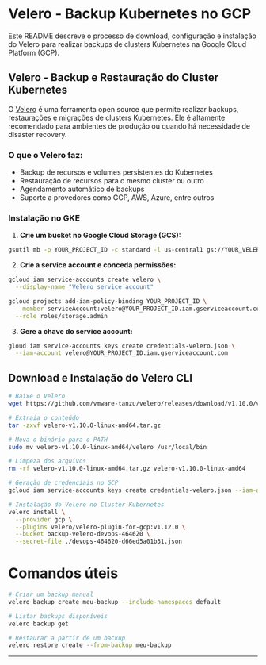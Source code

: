# Velero - Backup Kubernetes no GCP

Este README descreve o processo de download, configuração e instalação do Velero para realizar backups de clusters Kubernetes na Google Cloud Platform (GCP).

## Velero - Backup e Restauração do Cluster Kubernetes

O [Velero](https://velero.io) é uma ferramenta open source que permite realizar backups, restaurações e migrações de clusters Kubernetes. Ele é altamente recomendado para ambientes de produção ou quando há necessidade de disaster recovery.

### O que o Velero faz:

- Backup de recursos e volumes persistentes do Kubernetes
- Restauração de recursos para o mesmo cluster ou outro
- Agendamento automático de backups
- Suporte a provedores como GCP, AWS, Azure, entre outros

### Instalação no GKE

1. **Crie um bucket no Google Cloud Storage (GCS):**

```bash
gsutil mb -p YOUR_PROJECT_ID -c standard -l us-central1 gs://YOUR_VELERO_BUCKET/
```

2. **Crie a service account e conceda permissões:**

```bash
gcloud iam service-accounts create velero \
  --display-name "Velero service account"

gcloud projects add-iam-policy-binding YOUR_PROJECT_ID \
  --member serviceAccount:velero@YOUR_PROJECT_ID.iam.gserviceaccount.com \
  --role roles/storage.admin
```

3. **Gere a chave do service account:**

```bash
gloud iam service-accounts keys create credentials-velero.json \
  --iam-account velero@YOUR_PROJECT_ID.iam.gserviceaccount.com
```

## Download e Instalação do Velero CLI

```bash
# Baixe o Velero
wget https://github.com/vmware-tanzu/velero/releases/download/v1.10.0/velero-v1.10.0-linux-amd64.tar.gz

# Extraia o conteúdo
tar -zxvf velero-v1.10.0-linux-amd64.tar.gz

# Mova o binário para o PATH
sudo mv velero-v1.10.0-linux-amd64/velero /usr/local/bin

# Limpeza dos arquivos
rm -rf velero-v1.10.0-linux-amd64.tar.gz velero-v1.10.0-linux-amd64

# Geração de credenciais no GCP
gcloud iam service-accounts keys create credentials-velero.json --iam-account sa-velero-backup@devops-464620.iam.gserviceaccount.com

# Instalação do Velero no Cluster Kubernetes
velero install \
  --provider gcp \
  --plugins velero/velero-plugin-for-gcp:v1.12.0 \
  --bucket backup-velero-devops-464620 \
  --secret-file ./devops-464620-d66ed5a01b31.json
```

# Comandos úteis

```bash
# Criar um backup manual
velero backup create meu-backup --include-namespaces default

# Listar backups disponíveis
velero backup get

# Restaurar a partir de um backup
velero restore create --from-backup meu-backup

```

---
